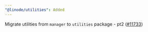 ```yaml
---
"@linode/utilities": Added
---
```


Migrate utilities from `manager` to `utilities` package - pt2 ([#11733](https://github.com/linode/manager/pull/11733))
